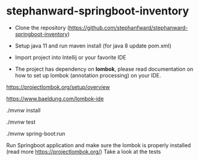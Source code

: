 # stephanward-springboot-inventory

- Clone the repository (https://github.com/stephanfward/stephanward-springboot-inventory)

- Setup java 11 and run maven install (for java 8 update pom.xml)

- Import project into Intellij or your favorite IDE 

- The project has dependency on **lombok**, please read documentation on how to set up lombok (annotation processing) on your IDE.

https://projectlombok.org/setup/overview

https://www.baeldung.com/lombok-ide


./mvnw install

./mvnw test

./mvnw spring-boot:run


Run Springboot application and make sure the lombok is properly installed (read more https://projectlombok.org/)
Take a look at the tests
